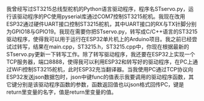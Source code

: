 我曾经写过ST3215总线型舵机的Python语言驱动程序，程序名STservo.py，运行该驱动程序的PC使用pyserial库通过COM7控制ST3215舵机。我现在改用ESP32通过硬件UART接口控制ST3215舵机，其中UART接口的RX与TX针脚分别为GPIO18与GPIO19。我现在需要你把STservo.py，转写成C/C++语言的ST3215驱动程序，使得我可以用于运行在ESP32单片机上的Arduino项目。我之前已经尝试过转写，结果在main.cpp，ST3215.h，ST3215.cpp中，你现在根据最新的STservo.py更新一下转写工作。除了转写驱动程序，我还要在ESP32上实现一个TCP服务器，端口8888，使得我可以利用ESP32和转写好的驱动程序，在PC上通过WiFi控制ST3215舵机，此时ESP32充当翻译器。当我使用PC通过TCP协议向ESP32发送json数据包时，json中键func的值表示我要调用的驱动程序函数，其它键分别是该驱动程序函数的参数，函数返回值也以json格式回传PC，键是return里变量的名字，值是return里变量的值。